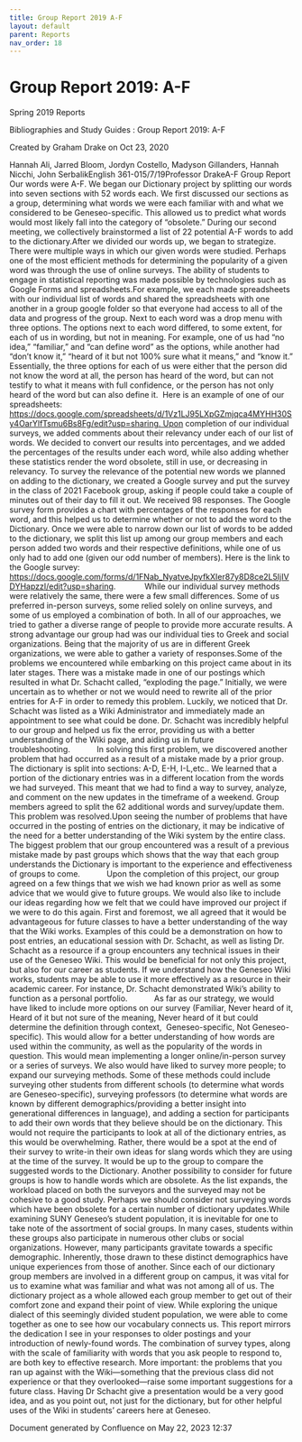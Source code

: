 ```yaml
---
title: Group Report 2019 A-F
layout: default
parent: Reports
nav_order: 18
---
```


# Group Report 2019: A-F

Spring 2019 Reports

Bibliographies and Study Guides : Group Report 2019: A-F

Created by  Graham Drake on Oct 23, 2020

Hannah Ali, Jarred Bloom, Jordyn Costello, Madyson Gillanders, Hannah Nicchi, John SerbalikEnglish 361-015/7/19Professor DrakeA-F Group Report Our words were A-F. We began our Dictionary project by splitting our words into seven sections with 52 words each. We first discussed our sections as a group, determining what words we were each familiar with and what we considered to be Geneseo-specific. This allowed us to predict what words would most likely fall into the category of “obsolete.” During our second meeting, we collectively brainstormed a list of 22 potential A-F words to add to the dictionary.After we divided our words up, we began to strategize. There were multiple ways in which our given words were studied. Perhaps one of the most efficient methods for determining the popularity of a given word was through the use of online surveys. The ability of students to engage in statistical reporting was made possible by technologies such as Google Forms and spreadsheets.For example, we each made spreadsheets with our individual list of words and shared the spreadsheets with one another in a group google folder so that everyone had access to all of the data and progress of the group. Next to each word was a drop menu with three options. The options next to each word differed, to some extent, for each of us in wording, but not in meaning. For example, one of us had “no idea,” “familiar,” and “can define word” as the options, while another had “don’t know it,” “heard of it but not 100% sure what it means,” and “know it.” Essentially, the three options for each of us were either that the person did not know the word at all, the person has heard of the word, but can not testify to what it means with full confidence, or the person has not only heard of the word but can also define it.  Here is an example of one of our spreadsheets: https://docs.google.com/spreadsheets/d/1Vz1LJ95LXpGZmjqca4MYHH30Sy4OarYlfTsmu6Bs8Fg/edit?usp=sharing. Upon completion of our individual surveys, we added comments about their relevancy under each of our list of words. We decided to convert our results into percentages, and we added the percentages of the results under each word, while also adding whether these statistics render the word obsolete, still in use, or decreasing in relevancy. To survey the relevance of the potential new words we planned on adding to the dictionary, we created a Google survey and put the survey in the class of 2021 Facebook group, asking if people could take a couple of minutes out of their day to fill it out. We received 98 responses. The Google survey form provides a chart with percentages of the responses for each word, and this helped us to determine whether or not to add the word to the Dictionary. Once we were able to narrow down our list of words to be added to the dictionary, we split this list up among our group members and each person added two words and their respective definitions, while one of us only had to add one (given our odd number of members). Here is the link to the Google survey: https://docs.google.com/forms/d/1FNab_NyatveJpyfkXIer87y8D8ce2L5IjIVDYHapzzI/edit?usp=sharing.             While our individual survey methods were relatively the same, there were a few small differences. Some of us preferred in-person surveys, some relied solely on online surveys, and some of us employed a combination of both. In all of our approaches, we tried to gather a diverse range of people to provide more accurate results. A strong advantage our group had was our individual ties to Greek and social organizations. Being that the majority of us are in different Greek organizations, we were able to gather a variety of responses.Some of the problems we encountered while embarking on this project came about in its later stages. There was a mistake made in one of our postings which resulted in what Dr. Schacht called, “exploding the page.” Initially, we were uncertain as to whether or not we would need to rewrite all of the prior entries for A-F in order to remedy this problem. Luckily, we noticed that Dr. Schacht was listed as a Wiki Administrator and immediately made an appointment to see what could be done. Dr. Schacht was incredibly helpful to our group and helped us fix the error, providing us with a better understanding of the Wiki page, and aiding us in future troubleshooting.            In solving this first problem, we discovered another problem that had occurred as a result of a mistake made by a prior group. The dictionary is split into sections: A-D, E-H, I-L,etc.. We learned that a portion of the dictionary entries was in a different location from the words we had surveyed. This meant that we had to find a way to survey, analyze, and comment on the new updates in the timeframe of a weekend. Group members agreed to split the 62 additional words and survey/update them. This problem was resolved.Upon seeing the number of problems that have occurred in the posting of entries on the dictionary, it may be indicative of the need for a better understanding of the Wiki system by the entire class. The biggest problem that our group encountered was a result of a previous mistake made by past groups which shows that the way that each group understands the Dictionary is important to the experience and effectiveness of groups to come.            Upon the completion of this project, our group agreed on a few things that we wish we had known prior as well as some advice that we would give to future groups. We would also like to include our ideas regarding how we felt that we could have improved our project if we were to do this again. First and foremost, we all agreed that it would be advantageous for future classes to have a better understanding of the way that the Wiki works. Examples of this could be a demonstration on how to post entries, an educational session with Dr. Schacht, as well as listing Dr. Schacht as a resource if a group encounters any technical issues in their use of the Geneseo Wiki. This would be beneficial for not only this project, but also for our career as students. If we understand how the Geneseo Wiki works, students may be able to use it more effectively as a resource in their academic career. For instance, Dr. Schacht demonstrated Wiki’s ability to function as a personal portfolio.            As far as our strategy, we would have liked to include more options on our survey (Familiar, Never heard of it, Heard of it but not sure of the meaning, Never heard of it but could determine the definition through context,  Geneseo-specific, Not Geneseo-specific). This would allow for a better understanding of how words are used within the community, as well as the popularity of the words in question. This would mean implementing a longer online/in-person survey or a series of surveys. We also would have liked to survey more people; to expand our surveying methods. Some of these methods could include surveying other students from different schools (to determine what words are Geneseo-specific), surveying professors (to determine what words are known by different demographics/providing a better insight into generational differences in language), and adding a section for participants to add their own words that they believe should be on the dictionary. This would not require the participants to look at all of the dictionary entries, as this would be overwhelming. Rather, there would be a spot at the end of their survey to write-in their own ideas for slang words which they are using at the time of the survey. It would be up to the group to compare the suggested words to the Dictionary. Another possibility to consider for future groups is how to handle words which are obsolete. As the list expands, the workload placed on both the surveyors and the surveyed may not be cohesive to a good study. Perhaps we should consider not surveying words which have been obsolete for a certain number of dictionary updates.While examining SUNY Geneseo’s student population, it is inevitable for one to take note of the assortment of social groups. In many cases, students within these groups also participate in numerous other clubs or social organizations. However, many participants gravitate towards a specific demographic. Inherently, those drawn to these distinct demographics have unique experiences from those of another. Since each of our dictionary group members are involved in a different group on campus, it was vital for us to examine what was familiar and what was not among all of us. The dictionary project as a whole allowed each group member to get out of their comfort zone and expand their point of view. While exploring the unique dialect of this seemingly divided student population, we were able to come together as one to see how our vocabulary connects us. This report mirrors the dedication I see in your responses to older postings and your introduction of newly-found words. The combination of survey types, along with the scale of familiarity with words that you ask people to respond to, are both key to effective research. More important: the problems that you ran up against with the Wiki—something that the previous class did not experience or that they overlooked—raise some important suggestions for a future class. Having Dr Schacht give a presentation would be a very good idea, and as you point out, not just for the dictionary, but for other helpful uses of the Wiki in students’ careers here at Geneseo. 

Document generated by Confluence on May 22, 2023 12:37


